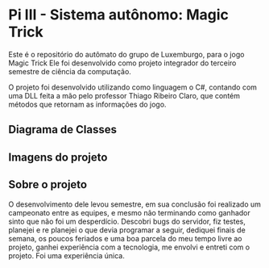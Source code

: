 # Pi III - Sistema autônomo: Magic Trick

Este é o repositório do autômato do grupo de Luxemburgo, para o jogo Magic Trick 
Ele foi desenvolvido como projeto integrador do terceiro semestre de ciência da computação. 

O projeto foi desenvolvido utilizando como linguagem o C#, contando com uma DLL feita a mão pelo professor Thiago Ribeiro Claro, que contém métodos que retornam as informações do jogo.

## Diagrama de Classes



## Imagens do projeto



## Sobre o projeto
O desenvolvimento dele levou semestre, em sua conclusão foi realizado um campeonato entre as equipes, e mesmo não terminando como ganhador sinto que não foi um desperdício.
Descobri bugs do servidor, fiz testes, planejei e re planejei o que devia programar a seguir, dediquei finais de semana, os poucos feriados e uma boa parcela do meu tempo livre ao projeto, ganhei experiência com a tecnologia, me envolvi e entreti com o projeto.
Foi uma experiência única.
